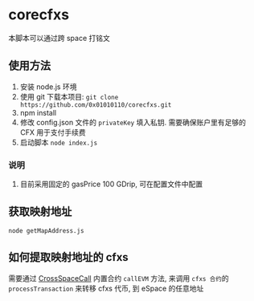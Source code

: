 # corecfxs

本脚本可以通过跨 space 打铭文

## 使用方法

1. 安装 node.js 环境
2. 使用 git 下载本项目: `git clone https://github.com/0x01010110/corecfxs.git`
3. npm install
4. 修改 config.json 文件的 `privateKey` 填入私钥. 需要确保账户里有足够的 CFX 用于支付手续费 
5. 启动脚本  `node index.js`

### 说明

1. 目前采用固定的 gasPrice 100 GDrip, 可在配置文件中配置

## 获取映射地址

```shell
node getMapAddress.js
```

## 如何提取映射地址的 cfxs

需要通过 [CrossSpaceCall](https://doc.confluxnetwork.org/docs/espace/build/cross-space-bridge) 内置合约 `callEVM` 方法, 来调用 `cfxs 合约`的 `processTransaction` 来转移 cfxs 代币, 到 eSpace 的任意地址

```js
```